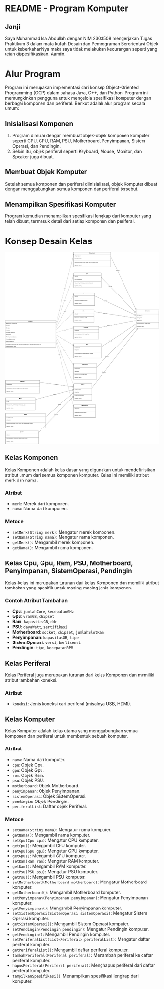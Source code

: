 # README - Program Komputer

## Janji
Saya Muhammad Isa Abdullah dengan NIM 2303508 mengerjakan Tugas Praktikum 3 dalam mata kuliah Desain dan Pemrograman Berorientasi Objek untuk keberkahanNya maka saya tidak melakukan kecurangan seperti yang telah dispesifikasikan. Aamiin.

# Alur Program

Program ini merupakan implementasi dari konsep Object-Oriented Programming (OOP) dalam bahasa Java, C++, dan Python. Program ini memungkinkan pengguna untuk mengelola spesifikasi komputer dengan berbagai komponen dan periferal. Berikut adalah alur program secara umum:

## Inisialisasi Komponen

1. Program dimulai dengan membuat objek-objek komponen komputer seperti CPU, GPU, RAM, PSU, Motherboard, Penyimpanan, Sistem Operasi, dan Pendingin.
2. Selain itu, objek periferal seperti Keyboard, Mouse, Monitor, dan Speaker juga dibuat.

## Membuat Objek Komputer

Setelah semua komponen dan periferal diinisialisasi, objek Komputer dibuat dengan menggabungkan semua komponen dan periferal tersebut.

## Menampilkan Spesifikasi Komputer

Program kemudian menampilkan spesifikasi lengkap dari komputer yang telah dibuat, termasuk detail dari setiap komponen dan periferal.

# Konsep Desain Kelas
![alt text](diagramTP3DPBOpng.png)


## Kelas Komponen

Kelas Komponen adalah kelas dasar yang digunakan untuk mendefinisikan atribut umum dari semua komponen komputer. Kelas ini memiliki atribut merk dan nama.

### Atribut

- `merk`: Merek dari komponen.
- `nama`: Nama dari komponen.

### Metode

- `setMerk(String merk)`: Mengatur merek komponen.
- `setNama(String nama)`: Mengatur nama komponen.
- `getMerk()`: Mengambil merek komponen.
- `getNama()`: Mengambil nama komponen.

## Kelas Cpu, Gpu, Ram, PSU, Motherboard, Penyimpanan, SistemOperasi, Pendingin

Kelas-kelas ini merupakan turunan dari kelas Komponen dan memiliki atribut tambahan yang spesifik untuk masing-masing jenis komponen.

### Contoh Atribut Tambahan

- **Cpu**: `jumlahCore`, `kecepatanGHz`
- **Gpu**: `vramGB`, `chipset`
- **Ram**: `kapasitasGB`, `ddr`
- **PSU**: `dayaWatt`, `sertifikasi`
- **Motherboard**: `socket`, `chipset`, `jumlahSlotRam`
- **Penyimpanan**: `kapasitasGB`, `tipe`
- **SistemOperasi**: `versi`, `berlisensi`
- **Pendingin**: `tipe`, `kecepatanRPM`

## Kelas Periferal

Kelas Periferal juga merupakan turunan dari kelas Komponen dan memiliki atribut tambahan koneksi.

### Atribut

- `koneksi`: Jenis koneksi dari periferal (misalnya USB, HDMI).

## Kelas Komputer

Kelas Komputer adalah kelas utama yang menggabungkan semua komponen dan periferal untuk membentuk sebuah komputer.

### Atribut

- `nama`: Nama dari komputer.
- `cpu`: Objek Cpu.
- `gpu`: Objek Gpu.
- `ram`: Objek Ram.
- `psu`: Objek PSU.
- `motherboard`: Objek Motherboard.
- `penyimpanan`: Objek Penyimpanan.
- `sistemOperasi`: Objek SistemOperasi.
- `pendingin`: Objek Pendingin.
- `periferalList`: Daftar objek Periferal.

### Metode

- `setNama(String nama)`: Mengatur nama komputer.
- `getNama()`: Mengambil nama komputer.
- `setCpu(Cpu cpu)`: Mengatur CPU komputer.
- `getCpu()`: Mengambil CPU komputer.
- `setGpu(Gpu gpu)`: Mengatur GPU komputer.
- `getGpu()`: Mengambil GPU komputer.
- `setRam(Ram ram)`: Mengatur RAM komputer.
- `getRam()`: Mengambil RAM komputer.
- `setPsu(PSU psu)`: Mengatur PSU komputer.
- `getPsu()`: Mengambil PSU komputer.
- `setMotherboard(Motherboard motherboard)`: Mengatur Motherboard komputer.
- `getMotherboard()`: Mengambil Motherboard komputer.
- `setPenyimpanan(Penyimpanan penyimpanan)`: Mengatur Penyimpanan komputer.
- `getPenyimpanan()`: Mengambil Penyimpanan komputer.
- `setSistemOperasi(SistemOperasi sistemOperasi)`: Mengatur Sistem Operasi komputer.
- `getSistemOperasi()`: Mengambil Sistem Operasi komputer.
- `setPendingin(Pendingin pendingin)`: Mengatur Pendingin komputer.
- `getPendingin()`: Mengambil Pendingin komputer.
- `setPeriferalList(List<Periferal> periferalList)`: Mengatur daftar periferal komputer.
- `getPeriferalList()`: Mengambil daftar periferal komputer.
- `tambahPeriferal(Periferal periferal)`: Menambah periferal ke daftar periferal komputer.
- `hapusPeriferal(Periferal periferal)`: Menghapus periferal dari daftar periferal komputer.
- `tampilkanSpesifikasi()`: Menampilkan spesifikasi lengkap dari komputer.
